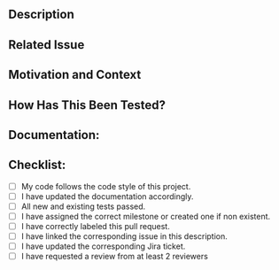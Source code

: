 <!--- Provide a general summary of your changes in the Title above -->

## Description
<!--- Describe your changes -->

## Related Issue
<!--- This project only accepts pull requests related to open issues -->
<!--- If suggesting a new feature or change, please discuss it in an issue first -->
<!--- If fixing a bug, there should be an issue describing it with steps to reproduce -->
<!--- Please link to the issue here: -->

## Motivation and Context
<!--- Why is this change required? What problem does it solve? -->

## How Has This Been Tested?
<!--- Please describe in detail how you tested your changes. -->
<!--- Include details of your testing environment, and the tests you ran to -->
<!--- see how your change affects other areas of the code, etc. -->

## Documentation:
<!--- Upon PR's approval, link the wiki page for your corresponding changes here. -->

## Checklist:
<!--- Go over all the following points, and put an `x` in all the boxes that apply. -->
<!--- If you're unsure about any of these, don't hesitate to ask. We're here to help! -->
- [ ] My code follows the code style of this project.
- [ ] I have updated the documentation accordingly.
- [ ] All new and existing tests passed.
- [ ] I have assigned the correct milestone or created one if non existent.
- [ ] I have correctly labeled this pull request.
- [ ] I have linked the corresponding issue in this description.
- [ ] I have updated the corresponding Jira ticket.
- [ ] I have requested a review from at least 2 reviewers
